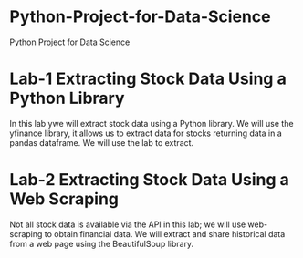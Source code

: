 # Python-Project-for-Data-Science
Python Project for Data Science
# Lab-1 Extracting Stock Data Using a Python Library
In this lab ywe will extract stock data using a Python library. We will use the yfinance library, it allows us to extract data for stocks returning data in a pandas dataframe. We will use the lab to extract.
# Lab-2 Extracting Stock Data Using a Web Scraping
Not all stock data is available via the API in this lab; we will use web-scraping to obtain financial data. We will extract and share historical data from a web page using the BeautifulSoup library.
